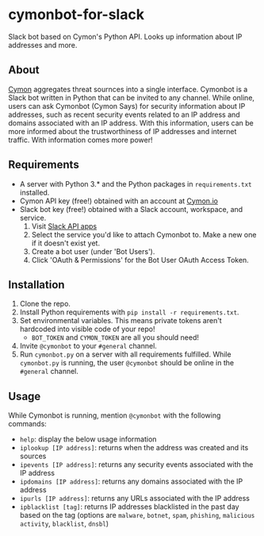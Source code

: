 # cymonbot-for-slack
Slack bot based on Cymon's Python API. Looks up information about IP addresses and more.

## About
[Cymon](http://www.cymon.io) aggregates threat sournces into a single interface. Cymonbot is a Slack bot written in Python that can be invited to any channel. While online, users can ask Cymonbot (Cymon Says) for security information about IP addresses, such as recent security events related to an IP address and domains associated with an IP address. With this information, users can be more informed about the trustworthiness of IP addresses and internet traffic. With information comes more power! 

## Requirements
* A server with Python 3.* and the Python packages in `requirements.txt` installed. 
* Cymon API key (free!) obtained with an account at [Cymon.io](http://www.cymon.io)
* Slack bot key (free!) obtained with a Slack account, workspace, and service. 
    1. Visit [Slack API apps](https://api.slack.com/apps)
    2. Select the service you'd like to attach Cymonbot to. Make a new one if it doesn't exist yet.
    3. Create a bot user (under 'Bot Users').
    4. Click 'OAuth & Permissions' for the Bot User OAuth Access Token.

## Installation
1. Clone the repo. 
2. Install Python requirements with `pip install -r requirements.txt`. 
3. Set environmental variables. This means private tokens aren't hardcoded into visible code of your repo!
    * `BOT_TOKEN` and `CYMON_TOKEN` are all you should need!
4. Invite `@cymonbot` to your `#general` channel.
5. Run `cymonbot.py` on a server with all requirements fulfilled. While `cymonbot.py` is running, the user `@cymonbot` should be online in the `#general` channel. 

## Usage
While Cymonbot is running, mention `@cymonbot` with the following commands: 
* `help`: display the below usage information
* `iplookup [IP address]`: returns when the address was created and its sources
* `ipevents [IP address]`: returns any security events associated with the IP address
* `ipdomains [IP address]`: returns any domains associated with the IP address
* `ipurls [IP address]`: returns any URLs associated with the IP address
* `ipblacklist [tag]`: returns IP addresses blacklisted in the past day based on the tag (options are `malware`, `botnet`, `spam`, `phishing`, `malicious activity`, `blacklist`, `dnsbl`)
